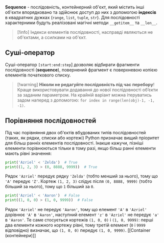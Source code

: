 **Sequence** - послідовність, контейнерний об'єкт, який містить інші об'єкти впорядковано та здійснює доступ до них з допомогою **індексів** в квадратних дужках (`range`, `list`, `tuple`, `str`). Для послідовності характерними будуть реалізовані магічні методи `__getitem__` та `__len__`. 

> [!info] Індекси елементів послідовності, насправді являються не об'єктами, а ссилками на об'єкт.

## Суші-оператор
Суші-оператор `[start:end:step`] дозволяє відбирати фрагменти послідовності (**sequence**), повернений фрагмент є поверхневою копією елементів початкового списку.

> [!warning] **Ніколи не редагуйте послідовність під час перебору**!
> Краще використовувати додавання до нової послідовності об’єкти за заданим параметром. На крайній варіант можна ітеруватись задом наперед з допомогою: `for index in range(len(obj)-1, -1, -1)`.

## Порівняння послідовностей
Під час порівняння двох об'єктів вбудованих типів послідовностей (таких, як рядки, списки або кортежі) Python призначає вищий пріоритет для більш ранніх елементів послідовності.
Інакше кажучи, пізніші елементи порівнюються тільки в тому разі, якщо більш ранні елементи мають рівні значення:
```python
print('Azriel' < 'Zelda')  # True
print((1, 2, 3) > (0, 8888, 9999))  # True
```
Рядок `'Azriel'` передує рядку `'Zelda'` (тобто менший за нього), тому що `'A'` передує `'Z'`. Кортеж `(1, 2, 3)` слідує після `(0, 8888, 9999)` (тобто більший за нього), тому що `1` більший за `0`.

```python
print('Azriel' < 'Aaron')  # False
print((1, 0, 0) > (1, 0, 9999))  # False
```
Рядок `'Azriel'` не передує `'Aaron'`, тому що елемент `'A'` в `'Azriel'` дорівнює `'A'` в `'Aaron'`, наступний елемент `'z'` в `'Azriel'` не передує `'a'` в `'Aaron'`. Те саме стосується кортежів `(1, 0, 0)` і `(1, 0, 9999)`: перші два елементи кожного кортежу рівні, тому третій елемент (`0` і `9999` відповідно) визначає, що `(1, 0, 0)` передує `(1, 0, 9999)`.
[[Container (контейнери)]]